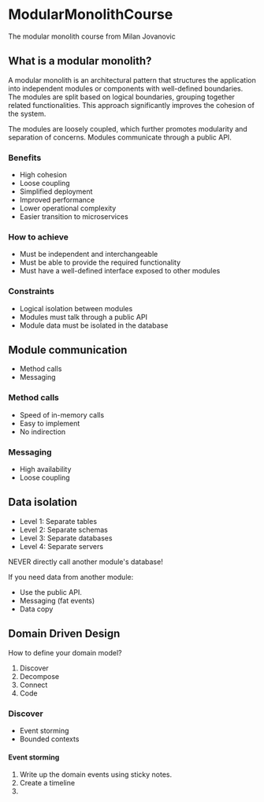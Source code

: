 # ModularMonolithCourse

The modular monolith course from Milan Jovanovic

## What is a modular monolith?

A modular monolith is an architectural pattern that structures the application into independent modules or components with well-defined boundaries. The modules are split based on logical boundaries, grouping together related functionalities. This approach significantly improves the cohesion of the system.

The modules are loosely coupled, which further promotes modularity and separation of concerns. Modules communicate through a public API.

### Benefits

- High cohesion
- Loose coupling
- Simplified deployment
- Improved performance
- Lower operational complexity
- Easier transition to microservices

### How to achieve

- Must be independent and interchangeable
- Must be able to provide the required functionality
- Must have a well-defined interface exposed to other modules

### Constraints

- Logical isolation between modules
- Modules must talk through a public API
- Module data must be isolated in the database

## Module communication

- Method calls
- Messaging

### Method calls

- Speed of in-memory calls
- Easy to implement
- No indirection

### Messaging

- High availability
- Loose coupling

## Data isolation

- Level 1: Separate tables
- Level 2: Separate schemas
- Level 3: Separate databases
- Level 4: Separate servers

NEVER directly call another module's database!

If you need data from another module:

- Use the public API.
- Messaging (fat events)
- Data copy

## Domain Driven Design

How to define your domain model?

1. Discover
2. Decompose
3. Connect
4. Code

### Discover

- Event storming
- Bounded contexts

#### Event storming

1. Write up the domain events using sticky notes.
2. Create a timeline
3.